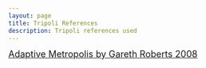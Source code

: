 ```yaml
---
layout: page
title: Tripoli References
description: Tripoli references used
---
```


<a style="font-size: 18px;" href="{{ site.JB.BASE_PATH }}/assets/articles/Roberts2008_AdaptiveMetropolis.pdf" target="_blank">Adaptive Metropolis by Gareth Roberts 2008</a>

